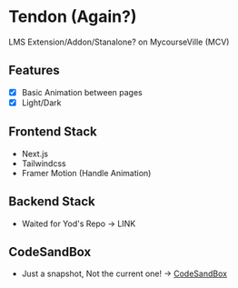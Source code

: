 # Tendon (Again?)

LMS Extension/Addon/Stanalone? on MycourseVille (MCV)

## Features

- [X] Basic Animation between pages
- [X] Light/Dark

## Frontend Stack

- Next.js
- Tailwindcss
- Framer Motion (Handle Animation)

## Backend Stack

- Waited for Yod's Repo -> LINK

## CodeSandBox 

- Just a snapshot, Not the current one! -> [CodeSandBox](https://codesandbox.io/s/suspicious-waterfall-nux5dp)
